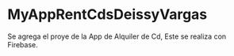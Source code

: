 # MyAppRentCdsDeissyVargas
Se agrega el proye de la App de  Alquiler de Cd, Este se realiza con Firebase.
